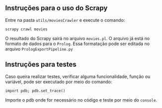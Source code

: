 ## Instruções para o uso do Scrapy

Entre na pasta `utils/moviesCrawler` e execute o comando:

``` shell 
scrapy crawl movies 
```

O resultado do Scrapy sairá no arquivo `movies.pl`. O arquivo já está no formato de dados para o `Prolog`. Essa formatação pode ser editada no arquivo `PrologExportPipeline.py`

## Instruções para testes

Caso queira realizar testes, verificar alguma funcionalidade, função ou variável, pode ser executado por meio do comando:

``` shell 
import pdb; pdb.set_trace()
```

Importe o pdb onde for necessário no código e teste por meio do `console`.
